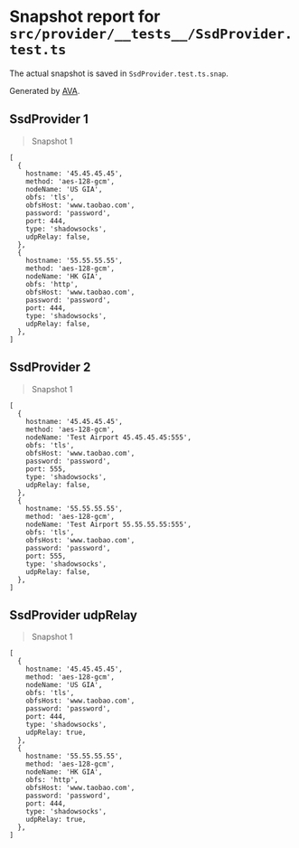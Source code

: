 # Snapshot report for `src/provider/__tests__/SsdProvider.test.ts`

The actual snapshot is saved in `SsdProvider.test.ts.snap`.

Generated by [AVA](https://avajs.dev).

## SsdProvider 1

> Snapshot 1

    [
      {
        hostname: '45.45.45.45',
        method: 'aes-128-gcm',
        nodeName: 'US GIA',
        obfs: 'tls',
        obfsHost: 'www.taobao.com',
        password: 'password',
        port: 444,
        type: 'shadowsocks',
        udpRelay: false,
      },
      {
        hostname: '55.55.55.55',
        method: 'aes-128-gcm',
        nodeName: 'HK GIA',
        obfs: 'http',
        obfsHost: 'www.taobao.com',
        password: 'password',
        port: 444,
        type: 'shadowsocks',
        udpRelay: false,
      },
    ]

## SsdProvider 2

> Snapshot 1

    [
      {
        hostname: '45.45.45.45',
        method: 'aes-128-gcm',
        nodeName: 'Test Airport 45.45.45.45:555',
        obfs: 'tls',
        obfsHost: 'www.taobao.com',
        password: 'password',
        port: 555,
        type: 'shadowsocks',
        udpRelay: false,
      },
      {
        hostname: '55.55.55.55',
        method: 'aes-128-gcm',
        nodeName: 'Test Airport 55.55.55.55:555',
        obfs: 'tls',
        obfsHost: 'www.taobao.com',
        password: 'password',
        port: 555,
        type: 'shadowsocks',
        udpRelay: false,
      },
    ]

## SsdProvider udpRelay

> Snapshot 1

    [
      {
        hostname: '45.45.45.45',
        method: 'aes-128-gcm',
        nodeName: 'US GIA',
        obfs: 'tls',
        obfsHost: 'www.taobao.com',
        password: 'password',
        port: 444,
        type: 'shadowsocks',
        udpRelay: true,
      },
      {
        hostname: '55.55.55.55',
        method: 'aes-128-gcm',
        nodeName: 'HK GIA',
        obfs: 'http',
        obfsHost: 'www.taobao.com',
        password: 'password',
        port: 444,
        type: 'shadowsocks',
        udpRelay: true,
      },
    ]

